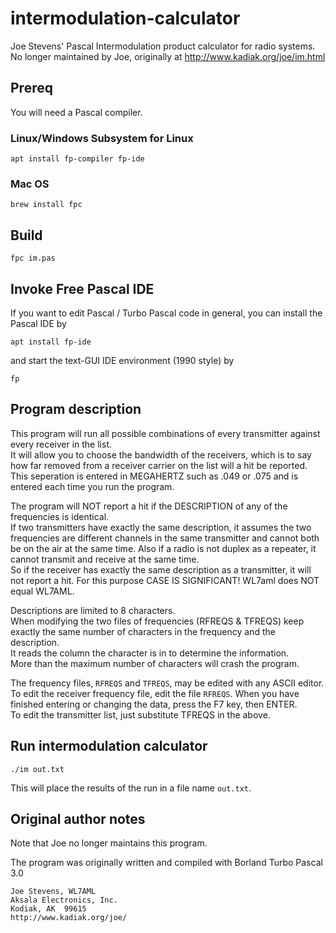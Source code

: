# intermodulation-calculator
Joe Stevens' Pascal Intermodulation product calculator for radio systems. 
No longer maintained by Joe, originally at http://www.kadiak.org/joe/im.html

## Prereq 
You will need a Pascal compiler. 

### Linux/Windows Subsystem for Linux

    apt install fp-compiler fp-ide

### Mac OS

    brew install fpc

## Build

    fpc im.pas

## Invoke Free Pascal IDE
If you want to edit Pascal / Turbo Pascal code in general, you can install the Pascal IDE by 

    apt install fp-ide

and start the text-GUI IDE environment (1990 style) by

    fp

## Program description

This program will run all possible combinations of every transmitter against every receiver in the list.  
It will allow you to choose the bandwidth of the receivers, which is to say how far removed from a receiver carrier on the list will a hit be reported.  
This seperation is entered in MEGAHERTZ such as .049 or .075 and is entered each time you run the program.

The program will NOT report a hit if the DESCRIPTION of any of the frequencies is identical.  
If two transmitters have exactly the same description, it assumes the two frequencies are different channels in the same transmitter and cannot both be on the air at the same time.
Also if a radio is not duplex as a repeater, it cannot transmit and receive at the same time.  
So if the receiver has exactly the same description as a transmitter, it will not report a hit. 
 For this purpose CASE IS SIGNIFICANT!  WL7aml does NOT equal WL7AML.

Descriptions are limited to 8 characters.  
When modifying the two files of frequencies (RFREQS & TFREQS) keep exactly the same number of characters in the frequency and the description.  
It reads the column the character is in to determine the information.  
More than the maximum number of characters will crash the program.

The frequency files, `RFREQS` and `TFREQS`, may be edited with any ASCII editor.  
To edit the receiver frequency file, edit the file `RFREQS`. 
When you have finished entering or changing the data, press the F7 key, then ENTER.  
To edit the transmitter list, just substitute TFREQS in the above.

## Run intermodulation calculator

    ./im out.txt

This will place the results of the run in a file name `out.txt`.


## Original author notes 
Note that Joe no longer maintains this program.

The program was originally written and compiled with Borland Turbo Pascal 3.0

    Joe Stevens, WL7AML
    Aksala Electronics, Inc. 
    Kodiak, AK  99615  
    http://www.kadiak.org/joe/

